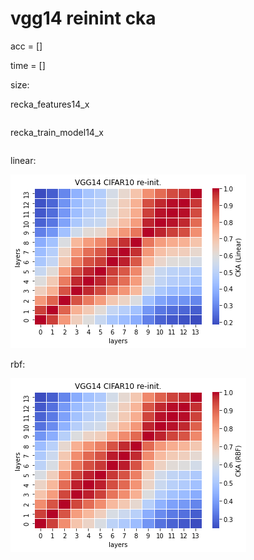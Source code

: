# vgg14 reinint cka
acc = [] 

time = []

size:

recka_features14_x
```

```

recka_train_model14_x
```

```

linear:

![recka14linear](recka14linear.png)

rbf:

![recka14rbf](recka14rbf.png)

